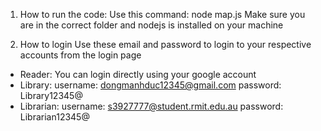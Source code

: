 1. How to run the code:
Use this command: node map.js
Make sure you are in the correct folder and nodejs is installed on your machine

2. How to login
Use these email and password to login to your respective accounts from the login page
- Reader: You can login directly using your google account
- Library:
  username: dongmanhduc12345@gmail.com
  password: Library12345@
- Librarian:
  username: s3927777@student.rmit.edu.au
  password: Librarian12345@
